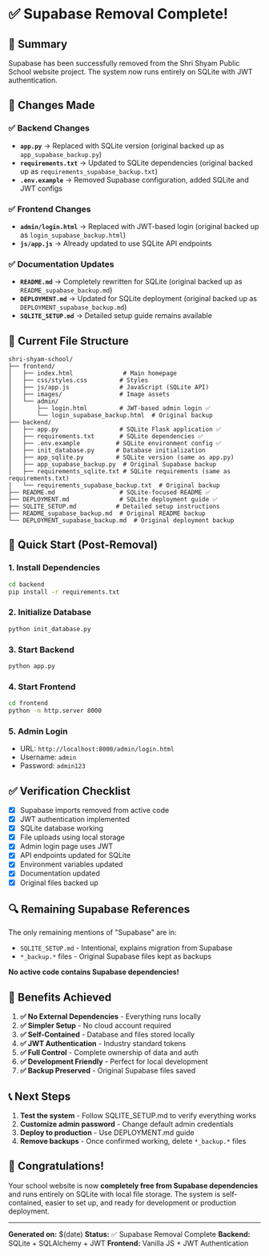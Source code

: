 # ✅ Supabase Removal Complete!

## 🎉 Summary

Supabase has been successfully removed from the Shri Shyam Public School website project. The system now runs entirely on SQLite with JWT authentication.

## 🔄 Changes Made

### ✅ Backend Changes
- **`app.py`** → Replaced with SQLite version (original backed up as `app_supabase_backup.py`)
- **`requirements.txt`** → Updated to SQLite dependencies (original backed up as `requirements_supabase_backup.txt`)
- **`.env.example`** → Removed Supabase configuration, added SQLite and JWT configs

### ✅ Frontend Changes
- **`admin/login.html`** → Replaced with JWT-based login (original backed up as `login_supabase_backup.html`)
- **`js/app.js`** → Already updated to use SQLite API endpoints

### ✅ Documentation Updates
- **`README.md`** → Completely rewritten for SQLite (original backed up as `README_supabase_backup.md`)
- **`DEPLOYMENT.md`** → Updated for SQLite deployment (original backed up as `DEPLOYMENT_supabase_backup.md`)
- **`SQLITE_SETUP.md`** → Detailed setup guide remains available

## 📁 Current File Structure

```
shri-shyam-school/
├── frontend/
│   ├── index.html              # Main homepage
│   ├── css/styles.css         # Styles
│   ├── js/app.js              # JavaScript (SQLite API)
│   ├── images/                # Image assets
│   └── admin/
│       ├── login.html         # JWT-based admin login ✅
│       └── login_supabase_backup.html  # Original backup
├── backend/
│   ├── app.py                 # SQLite Flask application ✅
│   ├── requirements.txt       # SQLite dependencies ✅
│   ├── .env.example          # SQLite environment config ✅
│   ├── init_database.py      # Database initialization
│   ├── app_sqlite.py         # SQLite version (same as app.py)
│   ├── app_supabase_backup.py  # Original Supabase backup
│   ├── requirements_sqlite.txt # SQLite requirements (same as requirements.txt)
│   └── requirements_supabase_backup.txt  # Original backup
├── README.md                  # SQLite-focused README ✅
├── DEPLOYMENT.md              # SQLite deployment guide ✅
├── SQLITE_SETUP.md           # Detailed setup instructions
├── README_supabase_backup.md  # Original README backup
└── DEPLOYMENT_supabase_backup.md  # Original deployment backup
```

## 🚀 Quick Start (Post-Removal)

### 1. Install Dependencies
```bash
cd backend
pip install -r requirements.txt
```

### 2. Initialize Database
```bash
python init_database.py
```

### 3. Start Backend
```bash
python app.py
```

### 4. Start Frontend
```bash
cd frontend
python -m http.server 8000
```

### 5. Admin Login
- URL: `http://localhost:8000/admin/login.html`
- Username: `admin`
- Password: `admin123`

## ✅ Verification Checklist

- [x] Supabase imports removed from active code
- [x] JWT authentication implemented
- [x] SQLite database working
- [x] File uploads using local storage
- [x] Admin login page uses JWT
- [x] API endpoints updated for SQLite
- [x] Environment variables updated
- [x] Documentation updated
- [x] Original files backed up

## 🔍 Remaining Supabase References

The only remaining mentions of "Supabase" are in:
- `SQLITE_SETUP.md` - Intentional, explains migration from Supabase
- `*_backup.*` files - Original Supabase files kept as backups

**No active code contains Supabase dependencies!**

## 🎯 Benefits Achieved

1. **✅ No External Dependencies** - Everything runs locally
2. **✅ Simpler Setup** - No cloud account required
3. **✅ Self-Contained** - Database and files stored locally
4. **✅ JWT Authentication** - Industry standard tokens
5. **✅ Full Control** - Complete ownership of data and auth
6. **✅ Development Friendly** - Perfect for local development
7. **✅ Backup Preserved** - Original Supabase files saved

## 📞 Next Steps

1. **Test the system** - Follow SQLITE_SETUP.md to verify everything works
2. **Customize admin password** - Change default admin credentials
3. **Deploy to production** - Use DEPLOYMENT.md guide
4. **Remove backups** - Once confirmed working, delete `*_backup.*` files

## 🎉 Congratulations!

Your school website is now **completely free from Supabase dependencies** and runs entirely on SQLite with local file storage. The system is self-contained, easier to set up, and ready for development or production deployment.

---

**Generated on:** $(date)
**Status:** ✅ Supabase Removal Complete
**Backend:** SQLite + SQLAlchemy + JWT
**Frontend:** Vanilla JS + JWT Authentication
